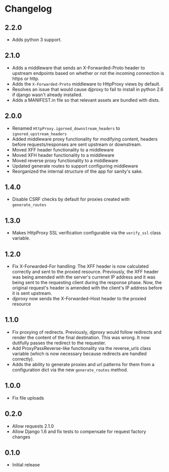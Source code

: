 # Changelog

## 2.2.0
* Adds python 3 support.

## 2.1.0
* Adds a middleware that sends an X-Forwarded-Proto header to upstream endpoints
  based on whether or not the incoming connection is https or http.
* Adds the `X-Forwarded-Proto` middleware to HttpProxy views by default.
* Resolves an issue that would cause djproxy to fail to install in python 2.6
  if django wasn't already installed.
* Adds a MANIFEST.in file so that relevant assets are bundled with dists.

## 2.0.0
* Renamed `HttpProxy.igorned_downstream_headers` to `ignored_upstream_headers`
* Added middleware proxy functionality for modifying content, headers before
  requests/responses are sent upstream or downstream.
* Moved XFF header functionality to a middleware
* Moved XFH header functionality to a middleware
* Moved reverse proxy functionality to a middleware
* Updated generate routes to support configuring middleware
* Reorganized the internal structure of the app for sanity's sake.

## 1.4.0
* Disable CSRF checks by default for proxies created with `generate_routes`

## 1.3.0
* Makes HttpProxy SSL verification configurable via the `verify_ssl` class
  variable.

## 1.2.0

* Fix X-Forwarded-For handling: The XFF header is now calculated correctly and
  sent to the proxied resource. Previously, the XFF header was being amended
  with the server's currenet IP address and it was being sent to the requesting
  client during the response phase. Now, the original request's header is
  amended with the client's IP address before it is sent upstream.
* djproxy now sends the X-Forwarded-Host header to the proxied resource

## 1.1.0

* Fix proxying of redirects. Previously, djproxy would follow redirects
  and render the content of the final destination. This was wrong. It now
  dutifully passes the redirect to the requester.
* Add ProxyPassReverse-like functionality via the reverse_urls class variable
  (which is now necessary because redirects are handled correctly).
* Adds the ability to generate proxies and url patterns for them from a
  configuration dict via the new `generate_routes` method.

## 1.0.0
* Fix file uploads

## 0.2.0
* Allow requests 2.1.0
* Allow Django 1.6 and fix tests to compensate for request factory changes

## 0.1.0
* Initial release
